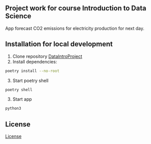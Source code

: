 ## Project work for course Introduction to Data Science

App forecast CO2 emissions for electricity production for next day. 

## Installation for local development

1. Clone repository [DataIntroProject](https://github.com/Regularmute/DataIntroProject1)
2. Install dependencies:

```bash
poetry install --no-root
```

3. Start poetry shell

```bash
poetry shell
```

3. Start app

```bash
python3 
```

## License

[License]()
